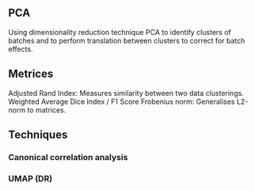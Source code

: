 ## PCA
Using dimensionality reduction technique PCA to identify clusters of batches and to perform translation between clusters to correct for batch effects.

## Metrices
Adjusted Rand Index: Measures similarity between two data clusterings.
Weighted Average Dice Index / F1 Score
Frobenius norm: Generalises L2-norm to matrices.


## Techniques
### Canonical correlation analysis
### UMAP (DR)